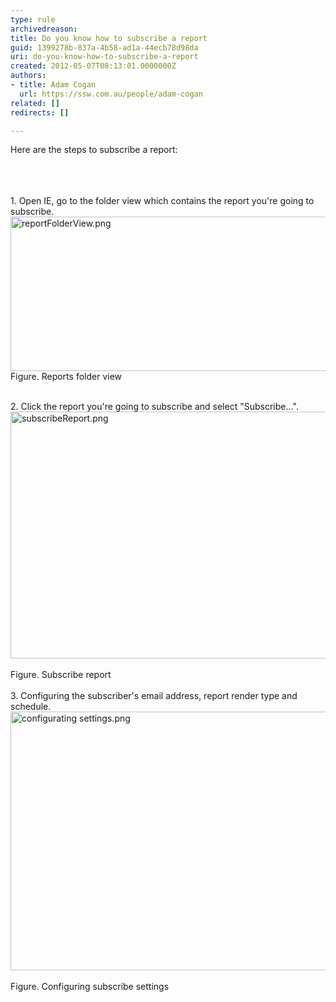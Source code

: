 ```yaml
---
type: rule
archivedreason: 
title: Do you know how to subscribe a report
guid: 1399278b-837a-4b58-ad1a-44ecb78d98da
uri: do-you-know-how-to-subscribe-a-report
created: 2012-05-07T08:13:01.0000000Z
authors:
- title: Adam Cogan
  url: https://ssw.com.au/people/adam-cogan
related: []
redirects: []

---
```



​Here are&#160;the steps to subscribe&#160;a report&#58;<div><br></div>
​
<br><excerpt class='endintro'></excerpt><br>
​1. Open IE,&#160;go to the folder view which contains the report you're going to subscribe.<div><img src="/PublishingImages/reportFolderView.png" alt="reportFolderView.png" class="ssw-rteStyle-ImageArea" style="width&#58;547px;height&#58;247px;" /><div><div class="ssw-rteStyle-FigureNormal">Figure. Reports folder view</div>
<div><br><div><div>2.&#160;Click the report you're going to subscribe and select &quot;Subscribe...&quot;.</div>
<div><img src="/PublishingImages/subscribeReport.png" alt="subscribeReport.png" class="ssw-rteStyle-ImageArea" style="width&#58;547px;height&#58;395px;" />&#160;</div>
<div class="ssw-rteStyle-FigureNormal">Figure. Subscribe report</div>
<div class="ssw-rteStyle-FigureNormal"><br></div>
<div>3.&#160;Configuring​ the subscriber's email address, report render&#160;type and schedule.</div>
<div><img src="/PublishingImages/configurating%20settings.png" alt="configurating settings.png" class="ssw-rteStyle-ImageArea" style="width&#58;547px;height&#58;414px;" />&#160;</div>
<div class="ssw-rteStyle-FigureNormal">Figure. Configuring subscribe settings</div>
<div><br><br><br><br><br></div></div></div></div></div>


